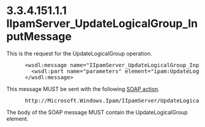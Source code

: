 <html dir="LTR" xmlns:mshelp="http://msdn.microsoft.com/mshelp" xmlns:ddue="http://ddue.schemas.microsoft.com/authoring/2003/5" xmlns:xlink="http://www.w3.org/1999/xlink" xmlns:tool="http://www.microsoft.com/tooltip">
 <body>
 <div id="header">
 <h1 class="heading">3.3.4.151.1.1 IIpamServer_UpdateLogicalGroup_InputMessage</h1>
 </div>
 <div id="mainSection">
 <div id="mainBody">
 <div id="allHistory" class="saveHistory"></div>
 <div id="sectionSection0" class="section" name="collapseableSection">
 

<p>This is the request for the UpdateLogicalGroup operation.</p>

<dl>
<dd>
<div><pre> &lt;wsdl:message name=&quot;IIpamServer_UpdateLogicalGroup_InputMessage&quot;&gt;
   &lt;wsdl:part name=&quot;parameters&quot; element=&quot;ipam:UpdateLogicalGroup&quot; /&gt;
 &lt;/wsdl:message&gt;
</pre></div>
</dd></dl>

<p>This message MUST be sent with the following <a href="21b4a631-8f28-420f-822f-c5f879d5046e.md#gt_c1358651-96c1-4ce0-8e1f-b0b7a94145e3">SOAP action</a>.</p>

<dl>
<dd>
<div><pre> http://Microsoft.Windows.Ipam/IIpamServer/UpdateLogicalGroup
</pre></div>
</dd></dl>

<p>The body of the SOAP message MUST contain the
UpdateLogicalGroup element.</p>


 </div>
 </div>
 </div>
 </body>
</html>